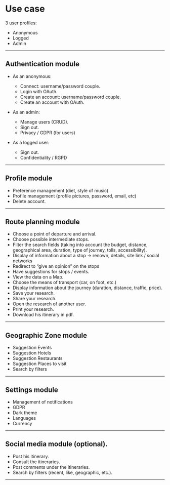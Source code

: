 # Use case

3 user profiles:
-	Anonymous
-	Logged
-	Admin
 
---
## Authentication module
* As an anonymous: 
    * Connect: username/password couple.
	* Login with OAuth.
    * Create an account: username/password couple.
    * Create an account with OAuth.

* As an admin:
    * Manage users (CRUD).
    * Sign out.
    * Privacy / GDPR (for users)

* As a logged user:
    * Sign out.
    * Confidentiality / RGPD

---
## Profile module
* Preference management (diet, style of music)
* Profile management (profile pictures, password, email, etc)
* Delete account.

---

## Route planning module
* Choose a point of departure and arrival.
* Choose possible intermediate stops.
* Filter the search fields (taking into account the budget, distance, geographical area, duration, type of journey, tolls, accessibility).
* Display of information about a stop -> renown, details, site link / social networks
* Redirect to “give an opinion” on the stops
* Have suggestions for stops / events.
* View the data on a Map.
* Choose the means of transport (car, on foot, etc.)
* Display information about the journey (duration, distance, traffic, price).
* Save your research.
* Share your research.
* Open the research of another user.
* Print your research.
* Download his itinerary in pdf.
---

## Geographic Zone module
* Suggestion Events
* Suggestion Hotels
* Suggestion Restaurants
* Suggestion Places to visit
* Search by filters

---
## Settings module
* Management of notifications
* GDPR
* Dark theme
* Languages
* Currency

---
## Social media module (optional).
* Post his itinerary.
* Consult the itineraries.
* Post comments under the itineraries. 
* Search by filters (recent, like, geographic, etc.). 
---